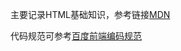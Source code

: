 主要记录HTML基础知识，参考链接[MDN](https://developer.mozilla.org/zh-CN/docs/Learn/Getting_started_with_the_web)

代码规范可参考[百度前端编码规范](https://github.com/xuliang19/spec)

